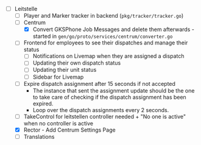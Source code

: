 - [ ] Leitstelle
    - [ ] Player and Marker tracker in backend (`pkg/tracker/tracker.go`)
    - [ ] Centrum
        - [x] Convert GKSPhone Job Messages and delete them afterwards - started in `gen/go/proto/services/centrum/converter.go`
    - [ ] Frontend for employees to see their dispatches and manage their status
        - [ ] Notifications on Livemap when they are assigned a dispatch
        - [ ] Updating their own dispatch status
        - [ ] Updating their unit status
        - [ ] Sidebar for Livemap
    - [ ] Expire dispatch assignment after 15 seconds if not accepted
        * The instance that sent the assignment update should be the one to take care of checking if the dispatch assignment has been expired.
        * Loop over the dispatch assignments every 2 seconds.
    - [ ] TakeControl for leitstellen controller needed + "No one is active" when no controller is active
    - [x] Rector - Add Centrum Settings Page
    - [ ] Translations

